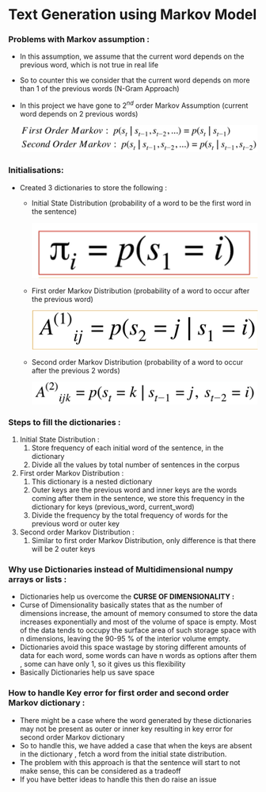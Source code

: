 # Text Generation using Markov Model

### Problems with Markov assumption :

- In this assumption, we assume that the current word depends on the previous word, which is not true in real life
- So to counter this we consider that the current word depends on more than 1 of the previous words (N-Gram Approach)
- In this project we have gone to $2^{nd}$ order Markov Assumption (current word depends on 2 previous words)
    
    ![Screenshot 2023-04-18 at 11.38.36 PM.png](Text%20Generation%20using%20Markov%20Model%20Screenshots/Screenshot_2023-04-18_at_11.38.36_PM.png)
    

### Initialisations:

- Created 3 dictionaries to store the following :
    - Initial State Distribution (probability of a word to be the first word in the sentence)
        
        ![Screenshot 2023-04-18 at 11.39.01 PM.png](Text%20Generation%20using%20Markov%20Model%20Screenshots/Screenshot_2023-04-18_at_11.39.01_PM.png)
        
    - First order Markov Distribution (probability of a word to occur after the previous word)
        
        ![Screenshot 2023-04-18 at 11.39.21 PM.png](Text%20Generation%20using%20Markov%20Model%20Screenshots/Screenshot_2023-04-18_at_11.39.21_PM.png)
        
    - Second order Markov Distribution (probability of a word to occur after the previous 2 words)
        
        ![Screenshot 2023-04-18 at 11.39.56 PM.png](Text%20Generation%20using%20Markov%20Model%20Screenshots/Screenshot_2023-04-18_at_11.39.56_PM.png)
        

### Steps to fill the dictionaries :

1. Initial State Distribution :
    1. Store frequency of each initial word of the sentence, in the dictionary
    2. Divide all the values by total number of sentences in the corpus
2. First order Markov Distribution :
    1. This dictionary is a nested dictionary
    2. Outer keys are the previous word and inner keys are the words coming after them in the sentence, we store this frequency in the dictionary for keys (previous_word, current_word)
    3. Divide the frequency by the total frequency of words for the previous word or outer key
3. Second order Markov Distribution : 
    1. Similar to first order Markov Distribution, only difference is that there will be 2 outer keys

### Why use Dictionaries instead of Multidimensional numpy arrays or lists :

- Dictionaries help us overcome the **************************************************CURSE OF DIMENSIONALITY :**************************************************
- Curse of Dimensionality basically states that as the number of dimensions increase, the amount of memory consumed to store the data increases exponentially and most of the volume of space is empty. Most of the data tends to occupy the surface area of such storage space with n dimensions, leaving the 90-95  % of the interior volume empty.
- Dictionaries avoid this space wastage by storing different amounts of data for each word, some words can have n words as options after them , some can have only 1, so it gives us this flexibility
- Basically Dictionaries help us save space

### How to handle Key error for first order and second order Markov dictionary :

- There might be a case where the word generated by these dictionaries may not be present as outer or inner key resulting in key error for second order Markov dictionary
- So to handle this, we have added a case that when the keys are absent in the dictionary , fetch a word from the initial state distribution.
- The problem with this approach is that the sentence will start to not make sense, this can be considered as a tradeoff
- If you have better ideas to handle this then do raise an issue